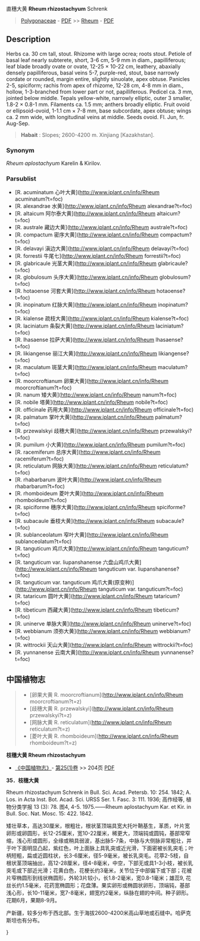 直穗大黄 **Rheum rhizostachyum** Schrenk

> [Polygonaceae](http://www.iplant.cn/info/Polygonaceae?t=foc) - [PDF](http://www.iplant.cn/foc/pdf/Polygonaceae.pdf) >> [Rheum](http://www.iplant.cn/info/Rheum?t=foc) - [PDF](http://www.iplant.cn/foc/pdf/Rheum.pdf)

## Description

Herbs ca. 30 cm tall, stout. Rhizome with large ocrea; roots stout. Petiole of basal leaf nearly subterete, short, 3-6 cm, 5-9 mm in diam., papilliferous; leaf blade broadly ovate or ovate, 12-25 × 10-22 cm, leathery, abaxially densely papilliferous, basal veins 5-7, purple-red, stout, base narrowly cordate or rounded, margin entire, slightly sinuolate, apex obtuse. Panicles 2-5, spiciform; rachis from apex of rhizome, 12-28 cm, 4-8 mm in diam., hollow, 1-3-branched from lower part or not, papilliferous. Pedicel ca. 3 mm, jointed below middle. Tepals yellow-white, narrowly elliptic, outer 3 smaller, 1.8-2 × 0.8-1 mm. Filaments ca. 1.5 mm; anthers broadly elliptic. Fruit ovoid or ellipsoid-ovoid, 1-1.1 cm × 7-8 mm, base subcordate, apex obtuse; wings ca. 2 mm wide, with longitudinal veins at middle. Seeds ovoid. Fl. Jun, fr. Aug-Sep.

> **Habait** : 
> Slopes; 2600-4200 m. Xinjiang [Kazakhstan].

### Synonym
*Rheum* *aplostachyum* Karelin & Kirilov.

### Parsublist

* [R.  acuminatum  心叶大黄](http://www.iplant.cn/info/Rheum acuminatum?t=foc)
* [R.  alexandrae  水黄](http://www.iplant.cn/info/Rheum alexandrae?t=foc)
* [R.  altaicum  阿尔泰大黄](http://www.iplant.cn/info/Rheum altaicum?t=foc)
* [R.  australe  藏边大黄](http://www.iplant.cn/info/Rheum australe?t=foc)
* [R.  compactum  密序大黄](http://www.iplant.cn/info/Rheum compactum?t=foc)
* [R.  delavayi  滇边大黄](http://www.iplant.cn/info/Rheum delavayi?t=foc)
* [R.  forrestii  牛尾七](http://www.iplant.cn/info/Rheum forrestii?t=foc)
* [R.  glabricaule  光茎大黄](http://www.iplant.cn/info/Rheum glabricaule?t=foc)
* [R.  globulosum  头序大黄](http://www.iplant.cn/info/Rheum globulosum?t=foc)
* [R.  hotaoense  河套大黄](http://www.iplant.cn/info/Rheum hotaoense?t=foc)
* [R.  inopinatum  红脉大黄](http://www.iplant.cn/info/Rheum inopinatum?t=foc)
* [R.  kialense  疏枝大黄](http://www.iplant.cn/info/Rheum kialense?t=foc)
* [R.  laciniatum  条裂大黄](http://www.iplant.cn/info/Rheum laciniatum?t=foc)
* [R.  lhasaense  拉萨大黄](http://www.iplant.cn/info/Rheum lhasaense?t=foc)
* [R.  likiangense  丽江大黄](http://www.iplant.cn/info/Rheum likiangense?t=foc)
* [R.  maculatum  斑茎大黄](http://www.iplant.cn/info/Rheum maculatum?t=foc)
* [R.  moorcroftianum  卵果大黄](http://www.iplant.cn/info/Rheum moorcroftianum?t=foc)
* [R.  nanum  矮大黄](http://www.iplant.cn/info/Rheum nanum?t=foc)
* [R.  nobile  塔黄](http://www.iplant.cn/info/Rheum nobile?t=foc)
* [R.  officinale  药用大黄](http://www.iplant.cn/info/Rheum officinale?t=foc)
* [R.  palmatum  掌叶大黄](http://www.iplant.cn/info/Rheum palmatum?t=foc)
* [R.  przewalskyi  歧穗大黄](http://www.iplant.cn/info/Rheum przewalskyi?t=foc)
* [R.  pumilum  小大黄](http://www.iplant.cn/info/Rheum pumilum?t=foc)
* [R.  racemiferum  总序大黄](http://www.iplant.cn/info/Rheum racemiferum?t=foc)
* [R.  reticulatum  网脉大黄](http://www.iplant.cn/info/Rheum reticulatum?t=foc)
* [R.  rhabarbarum  波叶大黄](http://www.iplant.cn/info/Rheum rhabarbarum?t=foc)
* [R.  rhomboideum  菱叶大黄](http://www.iplant.cn/info/Rheum rhomboideum?t=foc)
* [R.  spiciforme  穗序大黄](http://www.iplant.cn/info/Rheum spiciforme?t=foc)
* [R.  subacaule  垂枝大黄](http://www.iplant.cn/info/Rheum subacaule?t=foc)
* [R.  sublanceolatum  窄叶大黄](http://www.iplant.cn/info/Rheum sublanceolatum?t=foc)
* [R.  tanguticum  鸡爪大黄](http://www.iplant.cn/info/Rheum tanguticum?t=foc)
* [R.  tanguticum var. liupanshanense  六盘山鸡爪大黄](http://www.iplant.cn/info/Rheum tanguticum var. liupanshanense?t=foc)
* [R.  tanguticum var. tanguticum  鸡爪大黄(原变种)](http://www.iplant.cn/info/Rheum tanguticum var. tanguticum?t=foc)
* [R.  tataricum  圆叶大黄](http://www.iplant.cn/info/Rheum tataricum?t=foc)
* [R.  tibeticum  西藏大黄](http://www.iplant.cn/info/Rheum tibeticum?t=foc)
* [R.  uninerve  单脉大黄](http://www.iplant.cn/info/Rheum uninerve?t=foc)
* [R.  webbianum  须弥大黄](http://www.iplant.cn/info/Rheum webbianum?t=foc)
* [R.  wittrockii  天山大黄](http://www.iplant.cn/info/Rheum wittrockii?t=foc)
* [R.  yunnanense  云南大黄](http://www.iplant.cn/info/Rheum yunnanense?t=foc)

## 中国植物志

> * [卵果大黄  R.  moorcroftianum](http://www.iplant.cn/info/Rheum moorcroftianum?t=z)
> * [歧穗大黄  R.  przewalskyi](http://www.iplant.cn/info/Rheum przewalskyi?t=z)
> * [网脉大黄  R.  reticulatum](http://www.iplant.cn/info/Rheum reticulatum?t=z)
> * [菱叶大黄  R.  rhomboideum](http://www.iplant.cn/info/Rheum rhomboideum?t=z)

**枝穗大黄 Rheum rhizostachyum**

* [《中国植物志》](http://www.iplant.cn/frps)- [第25(1)卷](http://www.iplant.cn/frps/vol/25(1)) >> 204页 [PDF](http://www.iplant.cn/frps/pdf/25(1)/204.PDF)

**35．枝穗大黄**

Rheum rhizostachyum Schrenk in Bull. Sci. Acad. Petersb. 10: 254. 1842; A. Los. in Acta Inst. Bot. Acad. Sci. URSS Ser. 1. Fasc. 3: 111. 1936; 高作经等, 植物分类学报 13 (3): 78. 图4, 4-5. 1975.——Rheum aplostachyum Kar. et Kir. in Bull. Soc. Nat. Mosc. 15: 422. 1842.

矮壮草本，高达30厘米，根粗壮，根状茎顶端具宽大托叶鞘基生，革质，叶片宽卵形或卵圆形，长12-25厘米，宽10-22厘米，稀更大，顶端钝或圆钝，基部常窄缩，浅心形或圆形，全缘或稍具弱波，基出脉5-7条，中脉与大侧脉非常粗壮，并于叶下面明显凸起，紫红色，叶上面脉上具乳突或近光滑，下面密被长乳突毛；叶柄短粗，扁或近圆柱状，长3-6厘米，径5-9毫米，被长乳突毛。花葶2-5枝，自根状茎顶端抽出，高12-28厘米，径4-8毫米，中空，下部无或具1-3小枝，被长乳突毛或下部近光滑；花黄白色，花梗长约3毫米，关节位于中部偏下或下部；花被片窄椭圆形到线状椭圆形，外轮3片较小，长1.8-2毫米，宽0.8-1毫米；雄蕊9, 花丝长约1.5毫米，花药宽椭圆形；花盘薄。果实卵形或椭圆状卵形，顶端钝，基部浅心形，长10-11毫米，宽7-8毫米，翅宽约2毫米，纵脉在翅的中间。种子卵形。花期6月，果期8-9月。

产新疆，较多分布于西北部。生于海拔2600-4200米高山草地或石缝中。哈萨克斯坦也有分布。

}